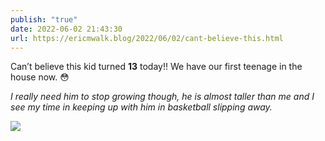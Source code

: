 ```yaml
---
publish: "true"
date: 2022-06-02 21:43:30
url: https://ericmwalk.blog/2022/06/02/cant-believe-this.html
---
```


Can’t believe this kid turned **13** today!! We have our first teenage in the house now. 😳

*I really need him to stop growing though, he is almost taller than me and I see my time in keeping up with him in basketball slipping away.*



![](https://ericmwalk.blog/uploads/2022/a1ddad74cd.jpg)